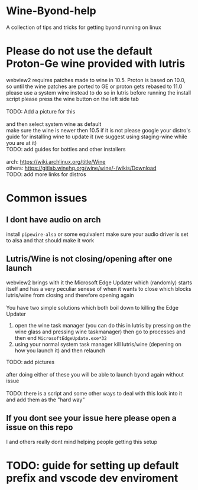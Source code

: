 # Wine-Byond-help
A collection of tips and tricks for getting byond running on linux

# Please do not use the default Proton-Ge wine provided with lutris
webview2 requires patches made to wine in 10.5. Proton is based on 10.0, so until the wine patches are ported to GE or proton gets rebased to 11.0 please use a system wine instead
to do so in lutris before running the install script please press the wine button on the left side tab<br /> <br />
TODO: Add a picture for this <br /> <br />
and then select system wine as default<br />
make sure the wine is newer then 10.5 if it is not please google your distro's guide for installing wine to update it (we suggest using staging-wine while you are at it)<br />
TODO: add guides for bottles and other installers<br />
<br />
arch: https://wiki.archlinux.org/title/Wine<br />
others: https://gitlab.winehq.org/wine/wine/-/wikis/Download<br />
TODO: add more links for distros <br />

# Common issues
## I dont have audio on arch
install `pipewire-alsa` or some equivalent make sure your audio driver is set to alsa and that should make it work

## Lutris/Wine is not closing/opening after one launch
webview2 brings with it the Microsoft Edge Updater which (randomly) starts itself and has a very peculiar senese of when it wants to close which blocks lutris/wine from closing and therefore opening again<br />
<br />
You have two simple solutions which both boil down to killing the Edge Updater <br />
1. open the wine task manager (you can do this in lutris by pressing on the wine glass and pressing wine taskmanager) then go to processes and then end `MicrosoftEdgeUpdate.exe*32` <br />
2. using your normal system task manager kill lutris/wine (depening on how you launch it) and then relaunch <br />

TODO: add pictures <br /><br />
after doing either of these you will be able to launch byond again without issue
<br /><br />
TODO: there is a script and some other ways to deal with this look into it and add them as the "hard way"

## If you dont see your issue here please open a issue on this repo 
I and others really dont mind helping people getting this setup

# TODO: guide for setting up default prefix and vscode dev enviroment
